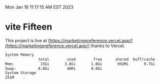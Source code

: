 Mon Jan 16 11:17:15 AM EST 2023

# vite Fifteen


This project is live at [https://marketingpreference.vercel.app/](https://marketingpreference.vercel.app/) thanks to Vercel.

```bash
System Memory
               total        used        free      shared  buff/cache   available
Mem:            15Gi       3.8Gi       1.8Gi       992Mi       9.7Gi        10Gi
Swap:          8.0Gi        46Mi       8.0Gi
System Storage
251M	.
```
